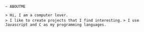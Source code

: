 ```~ ABOUTME```


```> Hi, I am a computer lover.```  
```> I like to create projects that I find interesting.``` 
```> I use Javascript and C as my programming languages.```
